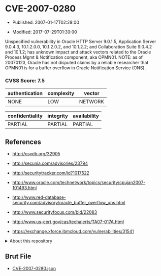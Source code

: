 # CVE-2007-0280

- Published: 2007-01-17T02:28:00

- Modified: 2017-07-29T01:30:00

Unspecified vulnerability in Oracle HTTP Server 9.0.1.5, Application Server 9.0.4.3, 10.1.2.0.0, 10.1.2.0.2, and 10.1.2.2; and Collaboration Suite 9.0.4.2 and 10.1.2; has unknown impact and attack vectors related to the Oracle Process Mgmt & Notification component, aka OPMN01.   NOTE: as of 20070123, Oracle has not disputed claims by a reliable researcher that OPMN01 is for a buffer overflow in Oracle Notification Service (ONS).

### CVSS Score: **7.5**

| authentication | complexity | vector |
| --- | --- | --- |
| NONE | LOW | NETWORK |

| confidentiality | integrity | availability |
| --- | --- | --- |
| PARTIAL | PARTIAL | PARTIAL |

## References

* http://osvdb.org/32905

* http://secunia.com/advisories/23794

* http://securitytracker.com/id?1017522

* http://www.oracle.com/technetwork/topics/security/cpujan2007-101493.html

* http://www.red-database-security.com/advisory/oracle_buffer_overflow_ons.html

* http://www.securityfocus.com/bid/22083

* http://www.us-cert.gov/cas/techalerts/TA07-017A.html

* https://exchange.xforce.ibmcloud.com/vulnerabilities/31541

<details>
<summary>About this repository</summary> 

  This repository is part of the project [Live Hack CVE](https://github.com/Live-Hack-CVE). Main website can be found [www.live-hack.org](https://www.live-hack.org) 
  
  Made by [Sn0wAlice](https://github.com/Sn0wAlice) for the people that care about security and need to have a feed of the latest CVEs. Hope you enjoy it, don't forget to star the repo and follow me on [Twitter](https://twitter.com/Sn0wAlice) and [Github](https://github.com/Sn0wAlice). And that is my [personnal website](https://www.alice-snow.me/)

  - [Home Page](https://github.com/Live-Hack-CVE)
  - [Framework](https://github.com/Live-Hack-CVE/cve-framework)
  - [CVE database](https://github.com/Live-Hack-CVE/full_database)
  - [Changelog](https://github.com/Live-Hack-CVE/Changelog)
</details>

## Brut File

* [CVE-2007-0280.json](https://raw.githubusercontent.com/Live-Hack-CVE/full_database/main/cves/2007/CVE-2007-0280.json)

